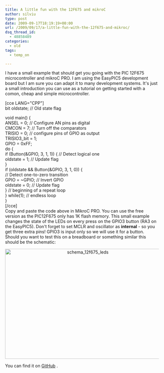 ```yaml
---
title: A little fun with the 12F675 and mikroC
author: silviu
type: post
date: 2009-09-17T18:19:19+00:00
url: /2009/09/17/a-little-fun-with-the-12f675-and-mikroc/
dsq_thread_id:
  - 48858489
categories:
  - old
tags:
  - temp_on

---
```

I have a small example that should get you going with the PIC 12F675 microcontroller and mikroC PRO. I am using the EasyPIC5 development board but I am sure you can adapt it to many development systems. It's just a small introduction you can use as a tutorial on getting started with a comon, cheap and simple microcontroller.

<!--more-->

  
[cce LANG="CPP"]  
bit oldstate; // Old state flag

void main() {  
ANSEL = 0; // Configure AN pins as digital  
CMCON = 7; // Turn off the comparators  
TRISIO = 0; // configure pins of GPIO as output  
TRISIO3_bit = 1;  
GPIO = 0xFF;  
do {  
if (Button(&GPIO, 3, 1, 1)) { // Detect logical one  
oldstate = 1; // Update flag  
}  
if (oldstate && Button(&GPIO, 3, 1, 0)) {  
// Detect one-to-zero transition  
GPIO = ~GPIO; // Invert GPIO  
oldstate = 0; // Update flag  
} // beginning of a repeat loop  
} while(1); // endless loop  
}  
[/cce]  
Copy and paste the code above in MikroC PRO. You can use the free version as the PIC12F675 only has 1K flash memory. This small example changes the state of the LEDs on every press on the GPIO3 button (RA3 on the EasyPIC5). Don't forget to set MCLR and oscillator as **internal** - so you get three extra pins! GPIO3 is input only so we will use it for a button. Should you want to test this on a breadboard or something similar this should be the schematic:

<p style="text-align: center">
  <img decoding="async" loading="lazy" class="aligncenter size-full wp-image-486" title="schema_12f675_leds" alt="schema_12f675_leds" src="http://blog.silviuvulcan.ro/wp-content/uploads/sites/2/2009/09/schema_12f675_leds.png" width="526" height="361" />
</p>

You can find it on [GitHub][1] .

 [1]: https://github.com/silviuvulcan/mikroc_bits